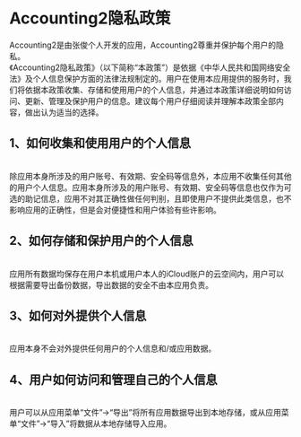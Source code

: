 # Accounting2隐私政策
Accounting2是由张俊个人开发的应用，Accounting2尊重并保护每个用户的隐私。<br>
《Accounting2隐私政策》（以下简称“本政策”）是依据《中华人民共和国网络安全法》及个人信息保护方面的法律法规制定的。用户在使用本应用提供的服务时，我们将依据本政策收集、存储和使用用户的个人信息，并通过本政策详细说明如何访问、更新、管理及保护用户的信息。建议每个用户仔细阅读并理解本政策全部内容，做出认为适当的选择。<br>
<h2>1、如何收集和使用用户的个人信息</h2><br>
除应用本身所涉及的用户账号、有效期、安全码等信息外，本应用不收集任何其他的用户个人信息。应用本身所涉及的用户账号、有效期、安全码等信息也仅作为可选的助记信息，应用不对其正确性做任何判别，且即使用户不提供此类信息，也不影响应用的正确性，但是会对便捷性和用户体验有些许影响。<br>
<h2>2、如何存储和保护用户的个人信息</h2><br>
应用所有数据均保存在用户本机或用户本人的iCloud账户的云空间内，用户可以根据需要导出备份数据，导出数据的安全不由本应用负责。<br>
<h2>3、如何对外提供个人信息</h2><br>
应用本身不会对外提供任何用户的个人信息和/或应用数据。<br>
<h2>4、用户如何访问和管理自己的个人信息</h2><br>
用户可以从应用菜单“文件”->“导出”将所有应用数据导出到本地存储，或从应用菜单“文件”->“导入”将数据从本地存储导入应用。<br>
